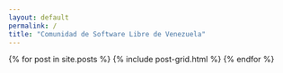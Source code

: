 ```yaml
---
layout: default 
permalink: /
title: "Comunidad de Software Libre de Venezuela"
---
```


<div class="tiles">
{% for post in site.posts %}
	{% include post-grid.html %}
{% endfor %}
</div><!-- /.tiles -->
